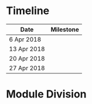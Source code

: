 # Timeline

| Date        | Milestone |
| ----------- | --------- |
| 6 Apr 2018  |           |
| 13 Apr 2018 |           |
| 20 Apr 2018 |           |
| 27 Apr 2018 |           |

# Module Division

